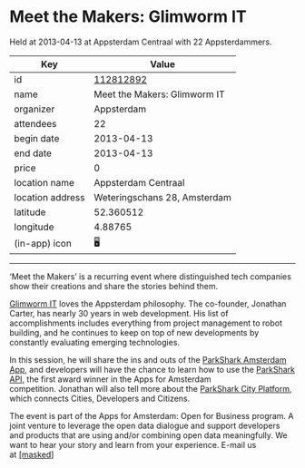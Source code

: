 # Meet the Makers: Glimworm IT
Held at 2013-04-13 at Appsterdam Centraal with 22 Appsterdammers.
        
|Key|Value
|---|---|
|id|[112812892](https://www.meetup.com/appsterdam/events/112812892/)|
|name|Meet the Makers: Glimworm IT|
|organizer|Appsterdam|
|attendees|22|
|begin date|2013-04-13|
|end date|2013-04-13|
|price|0|
|location name|Appsterdam Centraal|
|location address|Weteringschans 28, Amsterdam|
|latitude|52.360512|
|longitude|4.88765|
|(in-app) icon|🖥|

---

‘Meet the Makers’ is a recurring event where distinguished tech companies show their creations and share the stories behind them.

[Glimworm I](http://www.glimworm.com/)[T](http://www.glimworm.com/) loves the Appsterdam philosophy. The co-founder, Jonathan Carter, has nearly 30 years in web development. His list of accomplishments includes everything from project management to robot building, and he continues to keep on top of new developments by constantly evaluating emerging technologies.

In this session, he will share the ins and outs of the [ParkShark Amsterdam App](https://itunes.apple.com/us/app/park-shark-amsterdam/id510032256?l=nl&ls=1&mt=8), and developers will have the chance to learn how to use the [ParkShark API](http://api.parkshark.nl/), the first award winner in the Apps for Amsterdam competition. Jonathan will also tell more about the [ParkShark City Platform](http://www.parkshark.eu/), which connects Cities, Developers and Citizens.

The event is part of the Apps for Amsterdam: Open for Business program. A joint venture to leverage the open data dialogue and support developers and products that are using and/or combining open data meaningfully. We want to hear your story and learn from your experience. E-mail us at [[masked]](mailto:[masked])

 


